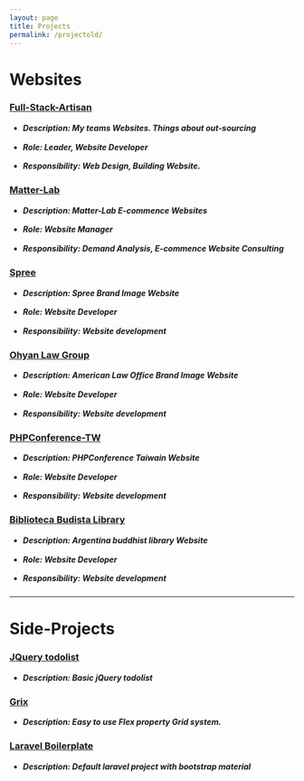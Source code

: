 ```yaml
---
layout: page
title: Projects
permalink: /projectold/
---
```

<style>
    ul {
        margin-bottom: 25px;
    }
    li {
        line-height: 1;
    }
    h5, h3 {
        margin-bottom: 8px;
    }
</style>

# Websites #

### [Full-Stack-Artisan](http://full-stack-artisan.com)

* ##### Description: My teams Websites. Things about out-sourcing

* ##### Role: Leader, Website Developer

* ##### Responsibility: Web Design, Building Website.


### [Matter-Lab](https://www.matter-lab.com/)

* ##### Description: Matter-Lab E-commence Websites

* ##### Role: Website Manager

* ##### Responsibility: Demand Analysis, E-commence Website Consulting

### [Spree](http://www.spreelive.com/)

* ##### Description: Spree Brand Image Website

* ##### Role: Website Developer

* ##### Responsibility: Website development

### [Ohyan Law Group](http://ohyanlaw.cp33.secserverpros.com/)

* ##### Description: American Law Office Brand Image Website

* ##### Role: Website Developer

* ##### Responsibility: Website development

### [PHPConference-TW](#)

* ##### Description: PHPConference Taiwain Website

* ##### Role: Website Developer

* ##### Responsibility: Website development

### [Biblioteca Budista Library](http://www.bibliotecabudista.org/)

* ##### Description: Argentina buddhist library Website

* ##### Role: Website Developer

* ##### Responsibility: Website development

------

# Side-Projects

### [JQuery todolist](http://andyno10.github.io/basic_todolist/)

* ##### Description: Basic jQuery todolist

### [Grix](http://andyno10.github.io/Grix/)

* ##### Description: Easy to use Flex property Grid system.

### [Laravel Boilerplate](https://github.com/andyNo10/laravel_boilerplate)

* ##### Description: Default laravel project with bootstrap material
